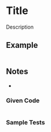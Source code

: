 # Title

Description

## Example

```text

```

## Notes

*

### Given Code

```python

```

### Sample Tests

```python

```
